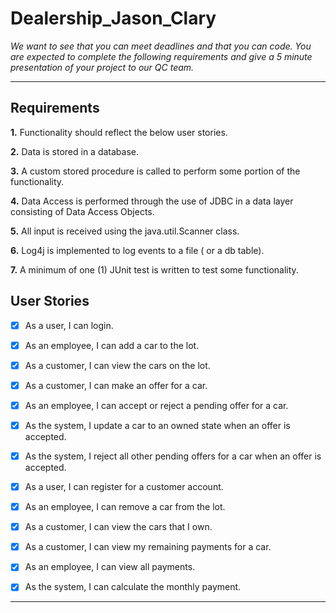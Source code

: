 # Dealership_Jason_Clary
*We want to see that you can meet deadlines and that you can code. You are expected to complete the following requirements and give a 5 minute presentation of your project to our QC team.*

***
## Requirements
**1.** Functionality should reflect the below user stories.

**2.** Data is stored in a database.

**3.** A custom stored procedure is called to perform some portion of the functionality.

**4.** Data Access is performed through the use of JDBC in a data layer consisting of Data Access Objects.

**5.** All input is received using the java.util.Scanner class.

**6.** Log4j is implemented to log events to a file ( or a db table).

**7.** A minimum of one (1) JUnit test is written to test some functionality.

## User Stories
- [x] As a user, I can login.

- [x] As an employee, I can add a car to the lot.

- [x] As a customer, I can view the cars on the lot.

- [x] As a customer, I can make an offer for a car.

- [x] As an employee, I can accept or reject a pending offer for a car.

- [x] As the system, I update a car to an owned state when an offer is accepted.

- [x] As the system, I reject all other pending offers for a car when an offer is accepted.

- [x] As a user, I can register for a customer account.

- [x] As an employee, I can remove a car from the lot.

- [x] As a customer, I can view the cars that I own.

- [x] As a customer, I can view my remaining payments for a car.

- [x] As an employee, I can view all payments.

- [x] As the system, I can calculate the monthly payment. 
***

